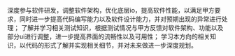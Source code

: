 深度参与软件研发，调整软件架构，优化底层io，提高软件性能，以满足甲方要求，同时进一步提高代码编写能力以及软件设计能力，并对预期出现的异常进行处理；
了解并学习相关测试知识，根据测试情况与甲方反馈对软件架构、功能以及部分ui进行调整，进一步提高界面的流畅性以及可用性；
学习本方向的相关知识，以代码的形式了解并实现相关细节，并对未来做进一步深度规划。